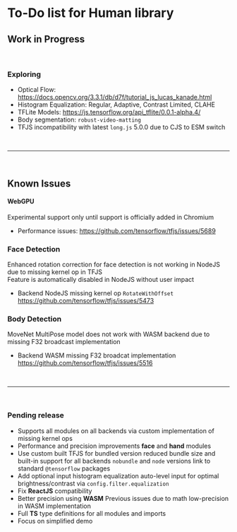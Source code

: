 # To-Do list for Human library

## Work in Progress

<br>

### Exploring

- Optical Flow: <https://docs.opencv.org/3.3.1/db/d7f/tutorial_js_lucas_kanade.html>
- Histogram Equalization: Regular, Adaptive, Contrast Limited, CLAHE
- TFLite Models: <https://js.tensorflow.org/api_tflite/0.0.1-alpha.4/>
- Body segmentation: `robust-video-matting`
- TFJS incompatibility with latest `long.js` 5.0.0 due to CJS to ESM switch

<br><hr><br>

## Known Issues

#### WebGPU

Experimental support only until support is officially added in Chromium
- Performance issues:
  <https://github.com/tensorflow/tfjs/issues/5689>

### Face Detection

Enhanced rotation correction for face detection is not working in NodeJS due to missing kernel op in TFJS  
Feature is automatically disabled in NodeJS without user impact  

- Backend NodeJS missing kernel op `RotateWithOffset`  
  <https://github.com/tensorflow/tfjs/issues/5473>  

### Body Detection

MoveNet MultiPose model does not work with WASM backend due to missing F32 broadcast implementation

- Backend WASM missing F32 broadcat implementation  
  <https://github.com/tensorflow/tfjs/issues/5516>  

<br><hr><br>

### Pending release

- Supports all modules on all backends
  via custom implementation of missing kernel ops
- Performance and precision improvements
  **face** and **hand** modules
- Use custom built TFJS for bundled version
  reduced bundle size and built-in support for all backends
  `nobundle` and `node` versions link to standard `@tensorflow` packages
- Add optional input histogram equalization
  auto-level input for optimal brightness/contrast via `config.filter.equalization`
- Fix **ReactJS** compatibility
- Better precision using **WASM**
  Previous issues due to math low-precision in WASM implementation
- Full **TS** type definitions for all modules and imports
- Focus on simplified demo
